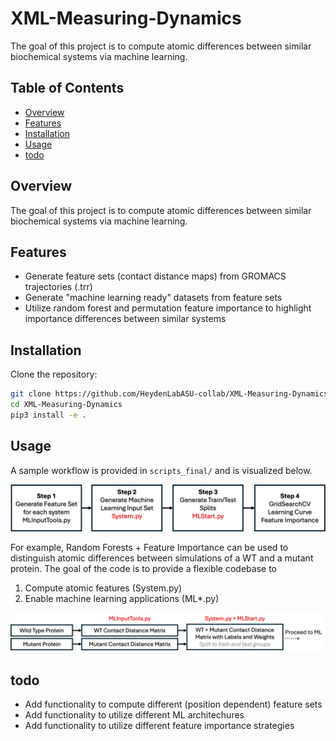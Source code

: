 # XML-Measuring-Dynamics

The goal of this project is to compute atomic differences between similar biochemical systems via machine learning. 

## Table of Contents

- [Overview](#overview)
- [Features](#features)
- [Installation](#installation)
- [Usage](#usage)
- [todo](#todo)


## Overview

The goal of this project is to compute atomic differences between similar biochemical systems via machine learning. 

## Features

- Generate feature sets (contact distance maps) from GROMACS trajectories (.trr)
- Generate "machine learning ready" datasets from feature sets
- Utilize random forest and permutation feature importance to highlight importance differences between similar systems 


## Installation

Clone the repository:

```bash
git clone https://github.com/HeydenLabASU-collab/XML-Measuring-Dynamics.git
cd XML-Measuring-Dynamics
pip3 install -e .
```

## Usage

A sample workflow is provided in `scripts_final/` and is visualized below.

![alt text](imgs/layout1.png "Sample Workflow")

For example, Random Forests + Feature Importance can be used to distinguish atomic differences between simulations of a WT and a mutant protein. The goal of the code is to provide a flexible codebase to 

1. Compute atomic features (System.py)
2. Enable machine learning applications (ML*.py)

![alt text](imgs/layout2.png "Example Workflow on two trajectories")

## todo

- Add functionality to compute different (position dependent) feature sets
- Add functionality to utilize different ML architechures
- Add functionality to utilize different feature importance strategies
